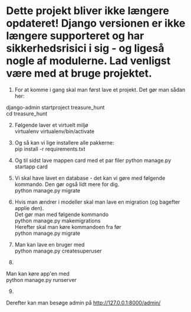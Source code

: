 # Dette projekt bliver ikke længere opdateret! Django versionen er ikke længere supporteret og har sikkerhedsrisici i sig - og ligeså nogle af modulerne. Lad venligst være med at bruge projektet.

1. For at komme i gang skal man først lave et projekt. Det gør man sådan her:

django-admin startproject treasure_hunt  
cd treasure_hunt  

2. Følgende laver et virtuelt miljø  
virtualenv virtualenv/bin/activate  
3. Og så kan vi lige installere alle pakkerne:  
pip install -r requirements.txt  

4. Og til sidst lave mappen card med et par filer
python manage.py startapp card  

5. Vi skal have lavet en database - det kan vi gøre med følgende kommando. Den gør også lidt mere for dig.  
python manage.py migrate

6. Hvis man ændrer i modeller skal man lave en migration (og bagefter applie den).  
Det gør man med følgende kommando  
python manage.py makemigrations  
Herefter skal man køre kommandoen fra før  
python manage.py migrate  

7. Man kan lave en bruger med  
python manage.py createsuperuser

8.
Man kan køre app'en med  
python manage.py runserver

9. 
Derefter kan man besøge admin på http://127.0.0.1:8000/admin/
